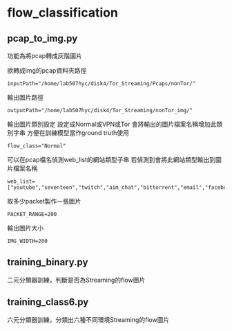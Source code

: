 # flow_classification

pcap_to_img.py
---
功能為將pcap轉成灰階圖片

欲轉成img的pcap資料夾路徑
```
inputPath="/home/lab507hyc/disk4/Tor_Streaming/Pcaps/nonTor/"
```
輸出圖片路徑
```
outputPath="/home/lab507hyc/disk4/Tor_Streaming/nonTor_img/"
```
輸出圖片類別設定
設定成Normal或VPN或Tor
會將輸出的圖片檔案名稱增加此類別字串
方便在訓練模型當作ground truth使用
```
flow_class="Normal"
```
可以在pcap檔名偵測web_list的網站類型子串
若偵測到會將此網站類型輸出到圖片檔案名稱
```
web_list=["youtube","seventeen","twitch","aim_chat","bittorrent","email","facebook_audio","facebook_chat","ftps","hangouts_audio","hangouts_chat","icq_chat","netflix","sftp","skype_audio","skype_chat","skype_files","spotify","vimeo","voipbuster"]
```
取多少packet製作一張圖片
```
PACKET_RANGE=200
```
輸出圖片大小
```
IMG_WIDTH=200
```

training_binary.py
---
二元分類器訓練，判斷是否為Streaming的flow圖片


training_class6.py
---
六元分類器訓練，分類出六種不同環境Streaming的flow圖片
